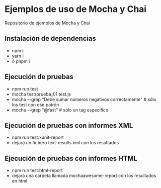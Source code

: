 # Ejemplos de uso de Mocha y Chai

Repositorio de ejemplos de Mocha y Chai

## Instalación de dependencias
- npm i
- yarn i
- ó pnpm i
## Ejecución de pruebas
- npm run test
- mocha test/prueba_01.test.js
- mocha --grep "Debe sumar números negativos correctamente" # sólo los test con ese patrón
- mocha --grep "@fast" # sólo un tag específico

## Ejecución de pruebas con informes XML
- npm run test:xunit-report
- dejará un fichero text-results.xml con los resultados
## Ejecución de pruebas con informes HTML
- npm run test:html-report
- dejará una carpeta llamada mochaawesome-report con los resultados en html
